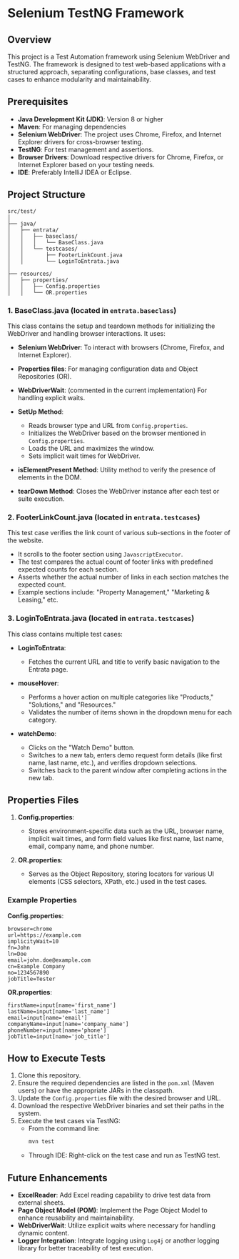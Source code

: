# Selenium TestNG Framework

## Overview

This project is a Test Automation framework using Selenium WebDriver and TestNG. The framework is designed to test web-based applications with a structured approach, separating configurations, base classes, and test cases to enhance modularity and maintainability.

## Prerequisites

- **Java Development Kit (JDK)**: Version 8 or higher
- **Maven**: For managing dependencies
- **Selenium WebDriver**: The project uses Chrome, Firefox, and Internet Explorer drivers for cross-browser testing.
- **TestNG**: For test management and assertions.
- **Browser Drivers**: Download respective drivers for Chrome, Firefox, or Internet Explorer based on your testing needs.
- **IDE**: Preferably IntelliJ IDEA or Eclipse.

## Project Structure

```
src/test/
│
├── java/
│   ├── entrata/
│   │   ├── baseclass/
│   │   │   └── BaseClass.java
│   │   └── testcases/
│   │       ├── FooterLinkCount.java
│   │       └── LoginToEntrata.java
│
├── resources/
│   ├── properties/
│   │   ├── Config.properties
│   │   └── OR.properties
```

### 1. **BaseClass.java** (located in `entrata.baseclass`)

This class contains the setup and teardown methods for initializing the WebDriver and handling browser interactions. It uses:

- **Selenium WebDriver**: To interact with browsers (Chrome, Firefox, and Internet Explorer).
- **Properties files**: For managing configuration data and Object Repositories (OR).
- **WebDriverWait**: (commented in the current implementation) For handling explicit waits.
- **SetUp Method**:
    - Reads browser type and URL from `Config.properties`.
    - Initializes the WebDriver based on the browser mentioned in `Config.properties`.
    - Loads the URL and maximizes the window.
    - Sets implicit wait times for WebDriver.

- **isElementPresent Method**: Utility method to verify the presence of elements in the DOM.

- **tearDown Method**: Closes the WebDriver instance after each test or suite execution.

### 2. **FooterLinkCount.java** (located in `entrata.testcases`)

This test case verifies the link count of various sub-sections in the footer of the website.

- It scrolls to the footer section using `JavascriptExecutor`.
- The test compares the actual count of footer links with predefined expected counts for each section.
- Asserts whether the actual number of links in each section matches the expected count.
- Example sections include: "Property Management," "Marketing & Leasing," etc.

### 3. **LoginToEntrata.java** (located in `entrata.testcases`)

This class contains multiple test cases:

- **LoginToEntrata**:
    - Fetches the current URL and title to verify basic navigation to the Entrata page.

- **mouseHover**:
    - Performs a hover action on multiple categories like "Products," "Solutions," and "Resources."
    - Validates the number of items shown in the dropdown menu for each category.

- **watchDemo**:
    - Clicks on the "Watch Demo" button.
    - Switches to a new tab, enters demo request form details (like first name, last name, etc.), and verifies dropdown selections.
    - Switches back to the parent window after completing actions in the new tab.

## Properties Files

1. **Config.properties**:
    - Stores environment-specific data such as the URL, browser name, implicit wait times, and form field values like first name, last name, email, company name, and phone number.

2. **OR.properties**:
    - Serves as the Object Repository, storing locators for various UI elements (CSS selectors, XPath, etc.) used in the test cases.

### Example Properties

**Config.properties**:
```
browser=chrome
url=https://example.com
implicityWait=10
fn=John
ln=Doe
email=john.doe@example.com
cn=Example Company
no=1234567890
jobTitle=Tester
```

**OR.properties**:
```
firstName=input[name='first_name']
lastName=input[name='last_name']
email=input[name='email']
companyName=input[name='company_name']
phoneNumber=input[name='phone']
jobTitle=input[name='job_title']
```

## How to Execute Tests

1. Clone this repository.
2. Ensure the required dependencies are listed in the `pom.xml` (Maven users) or have the appropriate JARs in the classpath.
3. Update the `Config.properties` file with the desired browser and URL.
4. Download the respective WebDriver binaries and set their paths in the system.
5. Execute the test cases via TestNG:
    - From the command line:
      ```bash
      mvn test
      ```
    - Through IDE: Right-click on the test case and run as TestNG test.

## Future Enhancements

- **ExcelReader**: Add Excel reading capability to drive test data from external sheets.
- **Page Object Model (POM)**: Implement the Page Object Model to enhance reusability and maintainability.
- **WebDriverWait**: Utilize explicit waits where necessary for handling dynamic content.
- **Logger Integration**: Integrate logging using `Log4j` or another logging library for better traceability of test execution.
